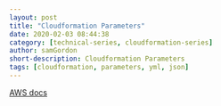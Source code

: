 ```yaml
---
layout: post
title: "Cloudformation Parameters"
date: 2020-02-03 08:44:38
category: [technical-series, cloudformation-series]
author: samGordon
short-description: Cloudformation Parameters
tags: [cloudformation, parameters, yml, json]
---
```


[AWS docs](https://docs.aws.amazon.com/AWSCloudFormation/latest/UserGuide/parameters-section-structure.html)
